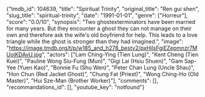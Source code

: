 {"tmdb_id": 104639, "title": "Spiritual Trinity", "original_title": "Ren gui shen", "slug_title": "spiritual-trinity", "date": "1991-01-01", "genre": ["Horreur"], "score": "0.0/10", "synopsis": "Two ghostexterminators have been married for many years. But they encounter a ghost they can not manage on their own and therefore ask the wife's old boyfriend for help. This leads to a love triangle while the ghost is stronger than they had imagined.", "image": "https://image.tmdb.org/t/p/w185_and_h278_bestv2/pxHjlsFgiEZepmnzr7MUojKDAvU.jpg", "actors": ["Lam Ching-Ying (Tien Lung)", "Kent Cheng (Tien Kuei)", "Pauline Wong Siu-Fung (Mun)", "Gigi Lai (Hsiu Shuen)", "Gam Sap-Yee (Yuen Kao)", "Bonnie Fu (Shu Wen)", "Peter Chan Lung (Uncle Shau)", "Hon Chun (Red Jacket Ghost)", "Chung Fat (Priest)", "Wong Ching-Ho (Old Master)", "Hui Sze-Man (Brother Worker)"], "comments": [], "recommandations_id": [], "youtube_key": "notfound"}